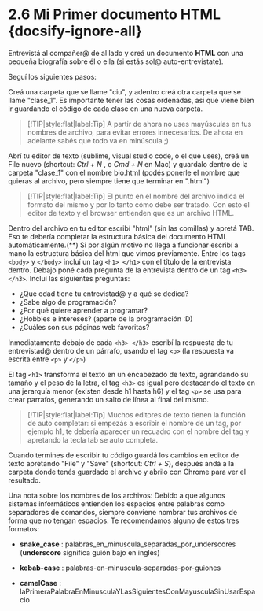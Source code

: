 # 2.6 Mi Primer documento HTML {docsify-ignore-all}

Entrevistá al compañer@ de al lado y creá un documento **HTML** con una pequeña biografía sobre él o ella (si estás sol@ auto-entrevistate).

Seguí los siguientes pasos:

Creá una carpeta que se llame "ciu", y adentro creá otra carpeta que se llame "clase_1". Es importante tener las cosas ordenadas, asi que viene bien ir guardando el código de cada clase en una nueva carpeta.

>[!TIP|style:flat|label:Tip]
>A partir de ahora no uses mayúsculas en tus nombres de archivo, para evitar errores innecesarios. De ahora en adelante sabés que todo va en minúscula ;)

Abrí tu editor de texto (sublime, visual studio code, o el que uses), creá un File nuevo (shortcut: *Ctrl + N* , o *Cmd + N* en Mac) y guardalo dentro de la carpeta "clase_1" con el nombre bio.html (podés ponerle el nombre que quieras al archivo, pero siempre tiene que terminar en ".html")

>[!TIP|style:flat|label:Tip]
>El punto en el nombre del archivo indica el formato del mismo y por lo tanto cómo debe ser tratado. Con esto el editor de texto y el browser entienden que es un archivo HTML.

Dentro del archivo en tu editor escribí "html" (sin las comillas) y apretá TAB. Eso te debería completar la estructura básica del documento HTML automáticamente.(**) Si por algún motivo no llega a funcionar escribí a mano la estructura básica del html que vimos previamente.
Entre los tags ```<body>``` y ```</body>``` incluí un tag ```<h1> </h1>``` con el título de la entrevista dentro.
Debajo poné cada pregunta de la entrevista dentro de un tag ```<h3> </h3>```. Incluí las siguientes preguntas:

* ¿Que edad tiene tu entrevistad@ y a qué se dedica?
* ¿Sabe algo de programación?
* ¿Por qué quiere aprender a programar?
* ¿Hobbies e intereses? (aparte de la programación :D)
* ¿Cuáles son sus páginas web favoritas?

Inmediatamente debajo de cada ```<h3> </h3>``` escribí la respuesta de tu entrevistad@ dentro de un párrafo, usando el tag ```<p>``` (la respuesta va escrita entre ```<p>``` y ```</p>```)

El tag ```<h1>``` transforma el texto en un encabezado de texto, agrandando su tamaño y el peso de la letra, el tag ```<h3>``` es igual pero destacando el texto en una jerarquía menor (existen desde h1 hasta h6) y el tag ```<p>``` se usa para crear parrafos, generando un salto de línea al final del mismo.

>[!TIP|style:flat|label:Tip]
>Muchos editores de texto tienen la función de auto completar: si empezás a escribir el nombre de un tag, por ejemplo h1, te debería aparecer un recuadro con el nombre del tag y apretando la tecla tab se auto completa.

Cuando termines de escribir tu código guardá los cambios en editor de texto apretando "File" y "Save" (shortcut: *Ctrl + S*), después andá a la carpeta donde tenés guardado el archivo y abrilo con Chrome para ver el resultado.

Una nota sobre los nombres de los archivos: Debido a que algunos sistemas informáticos entienden los espacios entre palabras como separadores de comandos, siempre conviene nombrar tus archivos de forma que no tengan espacios. Te recomendamos alguno de estos tres formatos:

* **snake_case** : palabras_en_minuscula_separadas_por_underscores (**underscore** significa guión bajo en inglés)

* **kebab-case** : palabras-en-minuscula-separadas-por-guiones

* **camelCase** : laPrimeraPalabraEnMinusculaYLasSiguientesConMayusculaSinUsarEspacio
